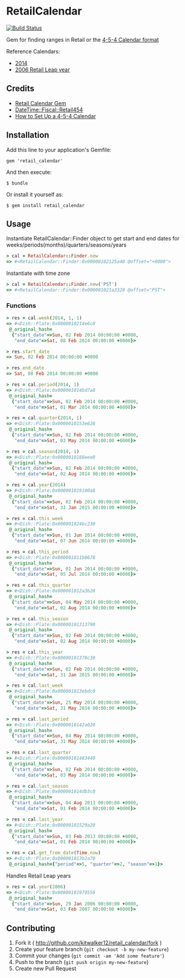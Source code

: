 # RetailCalendar

[![Build Status](https://travis-ci.org/kitwalker12/retail_calendar.svg?branch=master)](https://travis-ci.org/kitwalker12/retail_calendar)

Gem for finding ranges in Retail or the [4-5-4 Calendar format](http://en.wikipedia.org/wiki/4%E2%80%934%E2%80%935_calendar)

Reference Calendars:

* [2014](http://www.nrf.com/modules.php?name=Documents&op=viewlive&sp_id=7464)
* [2006 Retail Leap year](http://www.nrf.com/modules.php?name=Documents&op=viewlive&sp_id=245)

## Credits

* [Retail Calendar Gem](https://github.com/Totokaelo/retail_calendar)
* [DateTime::Fiscal::Retail454](https://metacpan.org/pod/DateTime::Fiscal::Retail454)
* [How to Set Up a 4-5-4 Calendar](http://www.smythretail.com/general-retailing/how-to-set-up-a-4-5-4-calendar/)

## Installation

Add this line to your application's Gemfile:

    gem 'retail_calendar'

And then execute:

    $ bundle

Or install it yourself as:

    $ gem install retail_calendar

## Usage

Instantiate RetailCalendar::Finder object to get start and end dates for weeks/periods(months)/quarters/seasons/years

```ruby
> cal = RetailCalendar::Finder.new
=> #<RetailCalendar::Finder:0x00000102125a40 @offset="+0000">
```

Instantiate with time zone

```ruby
> cal = RetailCalendar::Finder.new('PST')
=> #<RetailCalendar::Finder:0x000001021a3328 @offset="PST">
```

### Functions

```ruby
> res = cal.week(2014, 1, 1)
=> #<Dish::Plate:0x0000010214e6c0
 @_original_hash=
  {"start_date"=>Sun, 02 Feb 2014 00:00:00 +0000,
   "end_date"=>Sat, 08 Feb 2014 00:00:00 +0000}>

> res.start_date
=> Sun, 02 Feb 2014 00:00:00 +0000

> res.end_date
=> Sat, 08 Feb 2014 00:00:00 +0000

> res = cal.period(2014, 1)
=> #<Dish::Plate:0x000001014bd7a8
 @_original_hash=
  {"start_date"=>Sun, 02 Feb 2014 00:00:00 +0000,
   "end_date"=>Sat, 01 Mar 2014 00:00:00 +0000}>

> res = cal.quarter(2014, 1)
=> #<Dish::Plate:0x0000010153e628
 @_original_hash=
  {"start_date"=>Sun, 02 Feb 2014 00:00:00 +0000,
   "end_date"=>Sat, 03 May 2014 00:00:00 +0000}>

> res = cal.season(2014, 1)
=> #<Dish::Plate:0x0000010188eee0
 @_original_hash=
  {"start_date"=>Sun, 02 Feb 2014 00:00:00 +0000,
   "end_date"=>Sat, 02 Aug 2014 00:00:00 +0000}>

> res = cal.year(2014)
=> #<Dish::Plate:0x000001019100a8
 @_original_hash=
  {"start_date"=>Sun, 02 Feb 2014 00:00:00 +0000,
   "end_date"=>Sat, 31 Jan 2015 00:00:00 +0000}>

> res = cal.this_week
=> #<Dish::Plate:0x000001024bc230
 @_original_hash=
  {"start_date"=>Sun, 01 Jun 2014 00:00:00 +0000,
   "end_date"=>Sat, 07 Jun 2014 00:00:00 +0000}>

> res = cal.this_period
=> #<Dish::Plate:0x000001011b0678
 @_original_hash=
  {"start_date"=>Sun, 01 Jun 2014 00:00:00 +0000,
   "end_date"=>Sat, 05 Jul 2014 00:00:00 +0000}>

> res = cal.this_quarter
=> #<Dish::Plate:0x000001012a3b20
 @_original_hash=
  {"start_date"=>Sun, 04 May 2014 00:00:00 +0000,
   "end_date"=>Sat, 02 Aug 2014 00:00:00 +0000}>

> res = cal.this_season
=> #<Dish::Plate:0x00000101313790
 @_original_hash=
  {"start_date"=>Sun, 02 Feb 2014 00:00:00 +0000,
   "end_date"=>Sat, 02 Aug 2014 00:00:00 +0000}>

> res = cal.this_year
=> #<Dish::Plate:0x00000101378c30
 @_original_hash=
  {"start_date"=>Sun, 02 Feb 2014 00:00:00 +0000,
   "end_date"=>Sat, 31 Jan 2015 00:00:00 +0000}>

> res = cal.last_week
=> #<Dish::Plate:0x000001013ebdc0
 @_original_hash=
  {"start_date"=>Sun, 25 May 2014 00:00:00 +0000,
   "end_date"=>Sat, 31 May 2014 00:00:00 +0000}>

> res = cal.last_period
=> #<Dish::Plate:0x0000010142a020
 @_original_hash=
  {"start_date"=>Sun, 04 May 2014 00:00:00 +0000,
   "end_date"=>Sat, 31 May 2014 00:00:00 +0000}>

> res = cal.last_quarter
=> #<Dish::Plate:0x00000101483440
 @_original_hash=
  {"start_date"=>Sun, 02 Feb 2014 00:00:00 +0000,
   "end_date"=>Sat, 03 May 2014 00:00:00 +0000}>

> res = cal.last_season
=> #<Dish::Plate:0x000001014db3c0
 @_original_hash=
  {"start_date"=>Sun, 04 Aug 2013 00:00:00 +0000,
   "end_date"=>Sat, 01 Feb 2014 00:00:00 +0000}>

> res = cal.last_year
=> #<Dish::Plate:0x00000101529a20
 @_original_hash=
  {"start_date"=>Sun, 03 Feb 2013 00:00:00 +0000,
   "end_date"=>Sat, 01 Feb 2014 00:00:00 +0000}>

> res = cal.get_from_date(Time.now)
=> #<Dish::Plate:0x000001013b2a70
 @_original_hash={"period"=>5, "quarter"=>2, "season"=>1}>
```

Handles Retail Leap years

```ruby
> res = cal.year(2006)
=> #<Dish::Plate:0x00000101979558
 @_original_hash=
  {"start_date"=>Sun, 29 Jan 2006 00:00:00 +0000,
   "end_date"=>Sat, 03 Feb 2007 00:00:00 +0000}>
```

## Contributing

1. Fork it ( http://github.com/kitwalker12/retail_calendar/fork )
2. Create your feature branch (`git checkout -b my-new-feature`)
3. Commit your changes (`git commit -am 'Add some feature'`)
4. Push to the branch (`git push origin my-new-feature`)
5. Create new Pull Request
